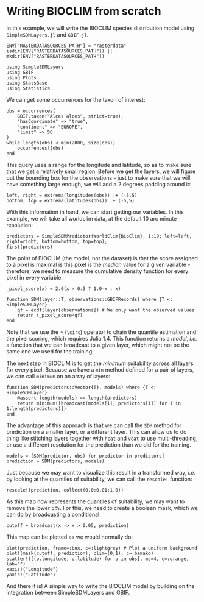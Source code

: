 # Writing BIOCLIM from scratch

In this example, we will write the BIOCLIM species distribution model using
`SimpleSDMLayers.jl` and `GBIF.jl`.

```@setup bioclim
ENV["RASTERDATASOURCES_PATH"] = "rasterdata"
isdir(ENV["RASTERDATASOURCES_PATH"]) || mkdir(ENV["RASTERDATASOURCES_PATH"]) 
```

```@example bioclim
using SimpleSDMLayers
using GBIF
using Plots
using StatsBase
using Statistics
```

We can get some occurrences for the taxon of interest:

```@example bioclim
obs = occurrences(
    GBIF.taxon("Alces alces", strict=true),
    "hasCoordinate" => "true",
    "continent" => "EUROPE",
    "limit" => 50
)
while length(obs) < min(2000, size(obs))
    occurrences!(obs)
end
```

This query uses a range for the longitude and latitude, so as to make sure that
we get a relatively small region. Before we get the layers, we will figure out
the bounding box for the observations - just to make sure that we will have
something large enough, we will add a 2 degrees padding around it:

```@example bioclim
left, right = extrema(longitudes(obs)) .+ (-5,5)
bottom, top = extrema(latitudes(obs)) .+ (-5,5)
```

With this information in hand, we can start getting our variables. In this
example, we will take all worldclim data, at the default 10 arc minute
resolution:

```@example bioclim
predictors = SimpleSDMPredictor(WorldClim{BioClim}, 1:19; left=left, right=right, bottom=bottom, top=top);
first(predictors)
```

The point of BIOCLIM (the model, not the dataset) is that the score assigned to
a pixel is maximal is this pixel is the *median* value for a given variable -
therefore, we need to measure the cumulative density function for every pixel in
every variable.

```@example bioclim
_pixel_score(x) = 2.0(x > 0.5 ? 1.0-x : x)

function SDM(layer::T, observations::GBIFRecords) where {T <: SimpleSDMLayer}
    qf = ecdf(layer[observations]) # We only want the observed values
    return (_pixel_score∘qf)
end
```

Note that we use the ∘ (`\circ`) operator to chain the quantile estimation and
the pixel scoring, which requires Julia 1.4. This function returns a *model*,
*i.e.* a function that we can broadcast to a given layer, which might not be the
same one we used for the training.

The next step in BIOCLIM is to get the *minimum* suitability across all layers
for every pixel. Because we have a `min` method defined for a pair of layers, we
can call `minimum` on an array of layers:

```@example bioclim
function SDM(predictors::Vector{T}, models) where {T <: SimpleSDMLayer}
    @assert length(models) == length(predictors)
    return minimum([broadcast(models[i], predictors[i]) for i in 1:length(predictors)])
end
```

The advantage of this approach is that we can call the `SDM` method for
prediction on a smaller layer, or a different layer. This can allow us to do
thing like stitching layers together with `hcat` and `vcat` to use
multi-threading, or use a different resolution for the prediction than we did
for the training.

```@example bioclim
models = [SDM(predictor, obs) for predictor in predictors]
prediction = SDM(predictors, models)
```

Just because we may want to visualize this result in a transformed way, *i.e.*
by looking at the quantiles of suitability, we can call the `rescale!` function:

```@example bioclim
rescale!(prediction, collect(0.0:0.01:1.0))
```

As this map now represents the quantiles of suitability, we may want to remove
the lower 5%. For this, we need to create a boolean mask, which we can do by
broadcasting a conditional:

```@example bioclim
cutoff = broadcast(x -> x > 0.05, prediction)
```

This map can be plotted as we would normally do:

```@example bioclim
plot(prediction, frame=:box, c=:lightgrey) # Plot a uniform background
plot!(mask(cutoff, prediction), clim=(0,1), c=:bamako)
scatter!([(o.longitude, o.latitude) for o in obs], ms=4, c=:orange, lab="")
xaxis!("Longitude")
yaxis!("Latitude")
```

And there it is! A simple way to write the BIOCLIM model by building on the
integration between SimpleSDMLayers and GBIF.
